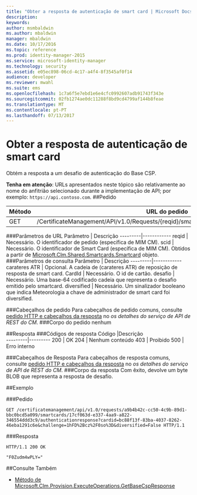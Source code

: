 ```yaml
---
title: "Obter a resposta de autenticação de smart card | Microsoft Docs"
description: 
keywords: 
author: msmbaldwin
ms.author: mbaldwin
manager: mbaldwin
ms.date: 10/17/2016
ms.topic: reference
ms.prod: identity-manager-2015
ms.service: microsoft-identity-manager
ms.technology: security
ms.assetid: e05ec898-06cd-4c17-a4f4-8f3545af0f14
audience: developer
ms.reviewer: mwahl
ms.suite: ems
ms.openlocfilehash: 1c7a6f5e7ebd1e6e4cfc0992607adb91743f343e
ms.sourcegitcommit: 02fb1274ae0dc11288f8bd9cd4799af144b8feae
ms.translationtype: MT
ms.contentlocale: pt-PT
ms.lasthandoff: 07/13/2017
---
```

# <a name="get-smartcard-authentication-response"></a>Obter a resposta de autenticação de smart card
Obtém a resposta a um desafio de autenticação do Base CSP.

**Tenha em atenção**: URLs apresentados neste tópico são relativamente ao nome do anfitrião selecionado durante a implementação de API; por exemplo: `https://api.contoso.com`.
##<a name="request"></a>Pedido


Método  |URL do pedido  
---------|---------
GET     |/CertificateManagement/API/v1.0/Requests/{reqid}/smartcards/{scid}/authenticationresponse

###<a name="url-parameters"></a>Parâmetros de URL
Parâmetro | Descrição
---------|------------
reqid | Necessário. O identificador de pedido (específica de MIM CM).
scid | Necessário. O identificador de Smart Card (específica de MIM CM). Obtidos a partir de [Microsoft.Clm.Shared.Smartcards.Smartcard](http://msdn.microsoft.com/library/microsoft.clm.shared.smartcards.smartcard.aspx) objeto.
###<a name="query-parameters"></a>Parâmetros de consulta
Parâmetro | Descrição
---------|------------
carateres ATR | Opcional. A cadeia de (carateres ATR) de reposição de resposta de smart card.
CardId | Necessário. O id de cartão.
desafio | Necessário. Uma base-64 codificado cadeia que representa o desafio emitido pelo smartcard.
diversified | Necessário. Um sinalizador booleano que indica Meteorologia a chave de administrador de smart card foi diversified.


###<a name="request-headers"></a>Cabeçalhos de pedido
Para cabeçalhos de pedido comuns, consulte [pedido HTTP e cabeçalhos da resposta](certificate-management-rest-api-service-details.md#http-request-and-response-headers) no *os detalhes do serviço de API de REST do CM*.
###<a name="request-body"></a>Corpo do pedido
nenhum

##<a name="response"></a>Resposta
###<a name="response-codes"></a>Códigos de resposta
Código  |Descrição  
---------|---------
200     | OK
204 | Nenhum conteúdo
403 | Proibido
500 | Erro interno

###<a name="response-headers"></a>Cabeçalhos de Resposta
Para cabeçalhos de resposta comuns, consulte [pedido HTTP e cabeçalhos da resposta](certificate-management-rest-api-service-details.md#http-request-and-response-headers) no *os detalhes do serviço de API de REST do CM*.
###<a name="response-body"></a>Corpo da resposta
Com êxito, devolve um byte BLOB que representa a resposta de desafio.

##<a name="example"></a>Exemplo

###<a name="request"></a>Pedido
```
GET /certificatemanagement/api/v1.0/requests/a9b4b42c-cc50-4c9b-89d1-bbc0bcd5a099/smartcards/17cf063d-e337-4aa9-a822-346554ddd3c9/authenticationresponse?cardid=bc88f13f-83ba-4037-8262-46eba1291c6e&challenge=1hFD%2Bcz%2F0so%3D&diversified=False HTTP/1.1

```
###<a name="response"></a>Resposta
```
HTTP/1.1 200 OK

"F0Zudm4wPLY="
```       
##<a name="see-also"></a>Consulte Também

- [Método de Microsoft.Clm.Provision.ExecuteOperations.GetBaseCspResponse](https://msdn.microsoft.com/library/microsoft.clm.provision.executeoperations.getbasecspresponse.aspx)
